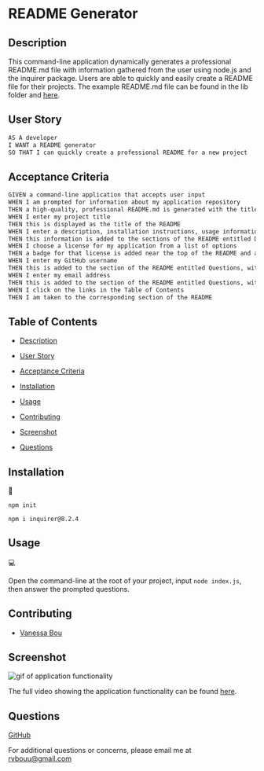 # README Generator

## Description

This command-line application dynamically generates a professional README.md file with information gathered from the user using node.js and the inquirer package. Users are able to quickly and easily create a README file for their projects. The example README.md file can be found in the lib folder and [here](./lib/exampleREADME.md).

## User Story

```md
AS A developer
I WANT a README generator
SO THAT I can quickly create a professional README for a new project
```

## Acceptance Criteria

```md
GIVEN a command-line application that accepts user input
WHEN I am prompted for information about my application repository
THEN a high-quality, professional README.md is generated with the title of my project and sections entitled Description, Table of Contents, Installation, Usage, License, Contributing, Tests, and Questions
WHEN I enter my project title
THEN this is displayed as the title of the README
WHEN I enter a description, installation instructions, usage information, contribution guidelines, and test instructions
THEN this information is added to the sections of the README entitled Description, Installation, Usage, Contributing, and Tests
WHEN I choose a license for my application from a list of options
THEN a badge for that license is added near the top of the README and a notice is added to the section of the README entitled License that explains which license the application is covered under
WHEN I enter my GitHub username
THEN this is added to the section of the README entitled Questions, with a link to my GitHub profile
WHEN I enter my email address
THEN this is added to the section of the README entitled Questions, with instructions on how to reach me with additional questions
WHEN I click on the links in the Table of Contents
THEN I am taken to the corresponding section of the README
```

## Table of Contents

* [Description](#description)

* [User Story](#user-story)

* [Acceptance Criteria](#acceptance-criteria)

* [Installation](#installation)

* [Usage](#usage)

* [Contributing](contributing)

* [Screenshot](#screenshot)

* [Questions](#questions)

## Installation

💾

`npm init`

`npm i inquirer@8.2.4`

## Usage

💻

Open the command-line at the root of your project, input `node index.js`, then answer the prompted questions.

## Contributing

* [Vanessa Bou](https://github.com/rvbouu)

## Screenshot

![gif of application functionality](./images/readme-generator-demo.gif)

The full video showing the application functionality can be found [here](https://drive.google.com/file/d/1z_UGtiXo3JVrtIh2lD5H5a7m7r_Z7qPX/view?usp=drive_link).

## Questions

  [GitHub](https://github.com/rvbouu)

  For additional questions or concerns, please email me at rvbouu@gmail.com